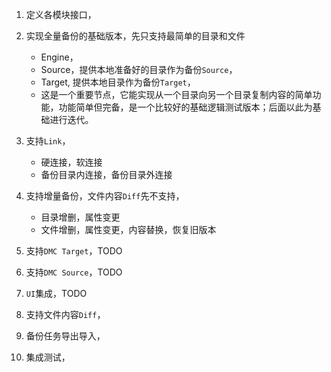 1. 定义各模块接口，
2. 实现全量备份的基础版本，先只支持最简单的目录和文件

    - Engine，
    - Source，提供本地准备好的目录作为备份`Source`，
    - Target, 提供本地目录作为备份`Target`，

    * 这是一个重要节点，它能实现从一个目录向另一个目录复制内容的简单功能，功能简单但完备，是一个比较好的基础逻辑测试版本；后面以此为基础进行迭代。

3. 支持`Link`，
    - 硬连接，软连接
    - 备份目录内连接，备份目录外连接
4. 支持增量备份，文件内容`Diff`先不支持，
    - 目录增删，属性变更
    - 文件增删，属性变更，内容替换，恢复旧版本
5. 支持`DMC Target`，TODO
6. 支持`DMC Source`，TODO
7. `UI`集成，TODO
8. 支持文件内容`Diff`，
9. 备份任务导出导入，
10. 集成测试，
